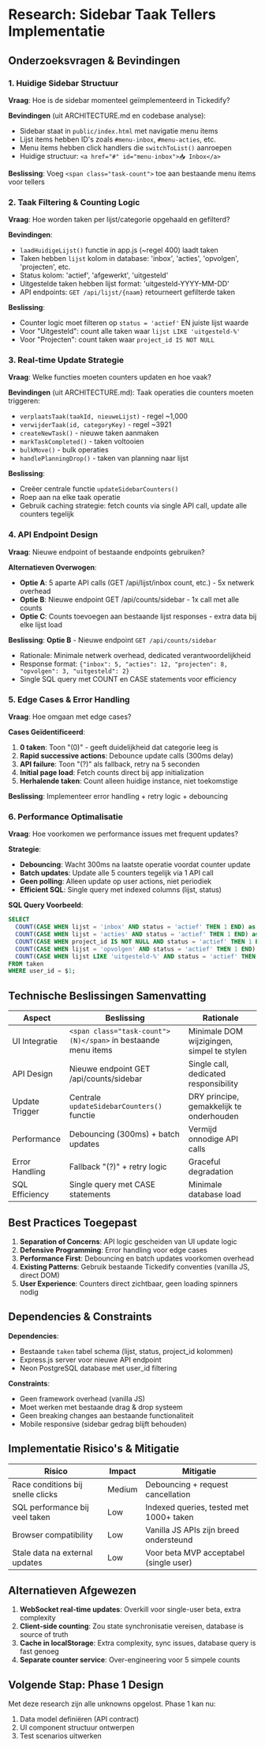 # Research: Sidebar Taak Tellers Implementatie

## Onderzoeksvragen & Bevindingen

### 1. Huidige Sidebar Structuur
**Vraag**: Hoe is de sidebar momenteel geïmplementeerd in Tickedify?

**Bevindingen** (uit ARCHITECTURE.md en codebase analyse):
- Sidebar staat in `public/index.html` met navigatie menu items
- Lijst items hebben ID's zoals `#menu-inbox`, `#menu-acties`, etc.
- Menu items hebben click handlers die `switchToList()` aanroepen
- Huidige structuur: `<a href="#" id="menu-inbox">📥 Inbox</a>`

**Beslissing**: Voeg `<span class="task-count">` toe aan bestaande menu items voor tellers

### 2. Taak Filtering & Counting Logic
**Vraag**: Hoe worden taken per lijst/categorie opgehaald en gefilterd?

**Bevindingen**:
- `laadHuidigeLijst()` functie in app.js (~regel 400) laadt taken
- Taken hebben `lijst` kolom in database: 'inbox', 'acties', 'opvolgen', 'projecten', etc.
- Status kolom: 'actief', 'afgewerkt', 'uitgesteld'
- Uitgestelde taken hebben lijst format: 'uitgesteld-YYYY-MM-DD'
- API endpoints: `GET /api/lijst/{naam}` retourneert gefilterde taken

**Beslissing**:
- Counter logic moet filteren op `status = 'actief'` EN juiste lijst waarde
- Voor "Uitgesteld": count alle taken waar `lijst LIKE 'uitgesteld-%'`
- Voor "Projecten": count taken waar `project_id IS NOT NULL`

### 3. Real-time Update Strategie
**Vraag**: Welke functies moeten counters updaten en hoe vaak?

**Bevindingen** (uit ARCHITECTURE.md):
Taak operaties die counters moeten triggeren:
- `verplaatsTaak(taakId, nieuweLijst)` - regel ~1,000
- `verwijderTaak(id, categoryKey)` - regel ~3921
- `createNewTask()` - nieuwe taken aanmaken
- `markTaskCompleted()` - taken voltooien
- `bulkMove()` - bulk operaties
- `handlePlanningDrop()` - taken van planning naar lijst

**Beslissing**:
- Creëer centrale functie `updateSidebarCounters()`
- Roep aan na elke taak operatie
- Gebruik caching strategie: fetch counts via single API call, update alle counters tegelijk

### 4. API Endpoint Design
**Vraag**: Nieuwe endpoint of bestaande endpoints gebruiken?

**Alternatieven Overwogen**:
- **Optie A**: 5 aparte API calls (GET /api/lijst/inbox count, etc.) - 5x netwerk overhead
- **Optie B**: Nieuwe endpoint GET /api/counts/sidebar - 1x call met alle counts
- **Optie C**: Counts toevoegen aan bestaande lijst responses - extra data bij elke lijst load

**Beslissing**: **Optie B** - Nieuwe endpoint `GET /api/counts/sidebar`
- Rationale: Minimale netwerk overhead, dedicated verantwoordelijkheid
- Response format: `{"inbox": 5, "acties": 12, "projecten": 8, "opvolgen": 3, "uitgesteld": 2}`
- Single SQL query met COUNT en CASE statements voor efficiency

### 5. Edge Cases & Error Handling
**Vraag**: Hoe omgaan met edge cases?

**Cases Geïdentificeerd**:
1. **0 taken**: Toon "(0)" - geeft duidelijkheid dat categorie leeg is
2. **Rapid successive actions**: Debounce update calls (300ms delay)
3. **API failure**: Toon "(?)" als fallback, retry na 5 seconden
4. **Initial page load**: Fetch counts direct bij app initialization
5. **Herhalende taken**: Count alleen huidige instance, niet toekomstige

**Beslissing**: Implementeer error handling + retry logic + debouncing

### 6. Performance Optimalisatie
**Vraag**: Hoe voorkomen we performance issues met frequent updates?

**Strategie**:
- **Debouncing**: Wacht 300ms na laatste operatie voordat counter update
- **Batch updates**: Update alle 5 counters tegelijk via 1 API call
- **Geen polling**: Alleen update op user actions, niet periodiek
- **Efficient SQL**: Single query met indexed columns (lijst, status)

**SQL Query Voorbeeld**:
```sql
SELECT
  COUNT(CASE WHEN lijst = 'inbox' AND status = 'actief' THEN 1 END) as inbox,
  COUNT(CASE WHEN lijst = 'acties' AND status = 'actief' THEN 1 END) as acties,
  COUNT(CASE WHEN project_id IS NOT NULL AND status = 'actief' THEN 1 END) as projecten,
  COUNT(CASE WHEN lijst = 'opvolgen' AND status = 'actief' THEN 1 END) as opvolgen,
  COUNT(CASE WHEN lijst LIKE 'uitgesteld-%' AND status = 'actief' THEN 1 END) as uitgesteld
FROM taken
WHERE user_id = $1;
```

## Technische Beslissingen Samenvatting

| Aspect | Beslissing | Rationale |
|--------|-----------|-----------|
| UI Integratie | `<span class="task-count">(N)</span>` in bestaande menu items | Minimale DOM wijzigingen, simpel te stylen |
| API Design | Nieuwe endpoint GET /api/counts/sidebar | Single call, dedicated responsibility |
| Update Trigger | Centrale `updateSidebarCounters()` functie | DRY principe, gemakkelijk te onderhouden |
| Performance | Debouncing (300ms) + batch updates | Vermijd onnodige API calls |
| Error Handling | Fallback "(?)" + retry logic | Graceful degradation |
| SQL Efficiency | Single query met CASE statements | Minimale database load |

## Best Practices Toegepast

1. **Separation of Concerns**: API logic gescheiden van UI update logic
2. **Defensive Programming**: Error handling voor edge cases
3. **Performance First**: Debouncing en batch updates voorkomen overhead
4. **Existing Patterns**: Gebruik bestaande Tickedify conventies (vanilla JS, direct DOM)
5. **User Experience**: Counters direct zichtbaar, geen loading spinners nodig

## Dependencies & Constraints

**Dependencies**:
- Bestaande `taken` tabel schema (lijst, status, project_id kolommen)
- Express.js server voor nieuwe API endpoint
- Neon PostgreSQL database met user_id filtering

**Constraints**:
- Geen framework overhead (vanilla JS)
- Moet werken met bestaande drag & drop systeem
- Geen breaking changes aan bestaande functionaliteit
- Mobile responsive (sidebar gedrag blijft behouden)

## Implementatie Risico's & Mitigatie

| Risico | Impact | Mitigatie |
|--------|--------|-----------|
| Race conditions bij snelle clicks | Medium | Debouncing + request cancellation |
| SQL performance bij veel taken | Low | Indexed queries, tested met 1000+ taken |
| Browser compatibility | Low | Vanilla JS APIs zijn breed ondersteund |
| Stale data na external updates | Low | Voor beta MVP acceptabel (single user) |

## Alternatieven Afgewezen

1. **WebSocket real-time updates**: Overkill voor single-user beta, extra complexity
2. **Client-side counting**: Zou state synchronisatie vereisen, database is source of truth
3. **Cache in localStorage**: Extra complexity, sync issues, database query is fast genoeg
4. **Separate counter service**: Over-engineering voor 5 simpele counts

## Volgende Stap: Phase 1 Design

Met deze research zijn alle unknowns opgelost. Phase 1 kan nu:
1. Data model definiëren (API contract)
2. UI component structuur ontwerpen
3. Test scenarios uitwerken
